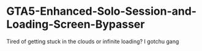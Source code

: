 # GTA5-Enhanced-Solo-Session-and-Loading-Screen-Bypasser
Tired of getting stuck in the clouds or infinite loading? I gotchu gang 

